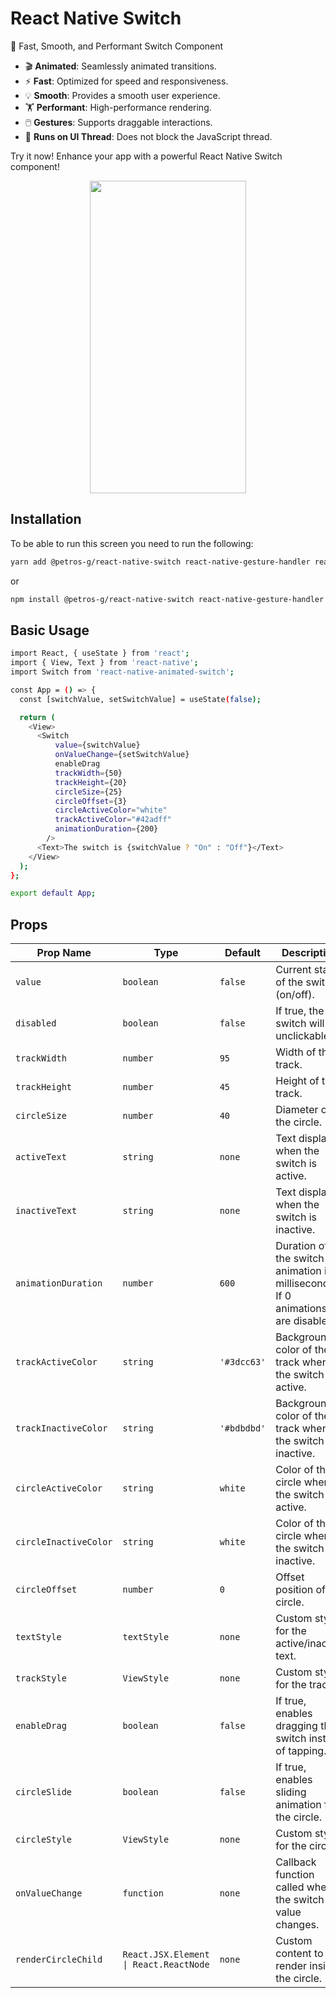 
# React Native Switch

🚀 Fast, Smooth, and Performant Switch Component

- 🎬 **Animated**: Seamlessly animated transitions.
- ⚡ **Fast**: Optimized for speed and responsiveness.
- 💡 **Smooth**: Provides a smooth user experience.
- 🏋️ **Performant**: High-performance rendering.
- 🖱️ **Gestures**: Supports draggable interactions.
- 🧵 **Runs on UI Thread**: Does not block the JavaScript thread.

Try it now! Enhance your app with a powerful React Native Switch component!
<p align="center">
<img src="https://github.com/petros-g/react-native-switch/assets/96618818/573e539e-c977-48b7-996d-a8afcc95c35a" width="250" height="500" />
</p>


## Installation

To be able to run this screen you need to run the following:

```bash
yarn add @petros-g/react-native-switch react-native-gesture-handler react-native-reanimated
```
or

```bash
npm install @petros-g/react-native-switch react-native-gesture-handler react-native-reanimated
```


## Basic Usage

```bash
import React, { useState } from 'react';
import { View, Text } from 'react-native';
import Switch from 'react-native-animated-switch';

const App = () => {
  const [switchValue, setSwitchValue] = useState(false);

  return (
    <View>
      <Switch
          value={switchValue}
          onValueChange={setSwitchValue}
          enableDrag
          trackWidth={50}
          trackHeight={20}
          circleSize={25}
          circleOffset={3}
          circleActiveColor="white"
          trackActiveColor="#42adff"
          animationDuration={200}
        />
      <Text>The switch is {switchValue ? "On" : "Off"}</Text>
    </View>
  );
};

export default App;
```


## Props

| Prop Name            | Type                                                    | Default     | Description                                                                 |
|----------------------|---------------------------------------------------------|-------------|-----------------------------------------------------------------------------|
| `value`              | `boolean`                                               | `false`     | Current state of the switch (on/off).                                       |
| `disabled`           | `boolean`                                               | `false`     | If true, the switch will be unclickable.                                    |
| `trackWidth`         | `number`                                                | `95`        | Width of the track.                                                         |
| `trackHeight`        | `number`                                                | `45`        | Height of the track.                                                        |
| `circleSize`         | `number`                                                | `40`        | Diameter of the circle.                                                     |
| `activeText`         | `string`                                                | `none`        | Text displayed when the switch is active.                                   |
| `inactiveText`       | `string`                                                | `none`        | Text displayed when the switch is inactive.                                 |
| `animationDuration`  | `number`                                                | `600`       | Duration of the switch animation in milliseconds. If 0 animations are disabled.                           |
| `trackActiveColor`   | `string`                                                | `'#3dcc63'` | Background color of the track when the switch is active.                    |
| `trackInactiveColor` | `string`                                                | `'#bdbdbd'` | Background color of the track when the switch is inactive.                  |
| `circleActiveColor`  | `string`                                                | `white`     | Color of the circle when the switch is active.                              |
| `circleInactiveColor`| `string`                                                | `white`     | Color of the circle when the switch is inactive.                            |
| `circleOffset`       | `number`                                                | `0`         | Offset position of the circle.                                              |
| `textStyle`          | `textStyle`                                  | `none` | Custom style for the active/inactive text.                                  |
| `trackStyle`         | `ViewStyle`                                  | `none` | Custom style for the track.                                                 |
| `enableDrag`         | `boolean`                                               | `false`     | If true, enables dragging the switch instead of tapping.                    |
| `circleSlide`        | `boolean`                                               | `false`     | If true, enables sliding animation for the circle.                          |
| `circleStyle`        | `ViewStyle`                                  | `none` | Custom style for the circle.                                                |
| `onValueChange`      | `function` | `none`  | Callback function called when the switch value changes.                     |
| `renderCircleChild`  | `React.JSX.Element \| React.ReactNode`                  | `none` | Custom content to render inside the circle.                                 |
